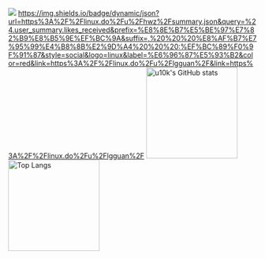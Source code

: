 ![](https://visitor-badge.laobi.icu/badge?page_id=u10k.u10k)
https://img.shields.io/badge/dynamic/json?url=https%3A%2F%2Flinux.do%2Fu%2Fhwz%2Fsummary.json&query=%24.user_summary.likes_received&prefix=%E8%8E%B7%E5%BE%97%E7%82%B9%E8%B5%9E%EF%BC%9A&suffix=,%20%20%20%E8%AF%B7%E7%95%99%E4%B8%8B%E2%9D%A4%20%20%20:%EF%BC%89%F0%9F%91%87&style=social&logo=linux&label=%E6%96%87%E5%93%B2&color=red&link=https%3A%2F%2Flinux.do%2Fu%2Flgguan%2F&link=https%3A%2F%2Flinux.do%2Fu%2Flgguan%2F
<img src="https://github-readme-stats-one-bice.vercel.app/api?username=u10k&count_private=true&theme=calm&show_icons=true&include_all_commits=true&role=OWNER,ORGANIZATION_MEMBER,COLLABORATOR" alt="u10k's GitHub stats" height="185px" /> <img src="https://github-readme-stats-one-bice.vercel.app/api/top-langs/?username=u10k&layout=compact&langs_count=8&theme=calm&role=OWNER,COLLABORATOR" alt="Top Langs" height="185px" />
